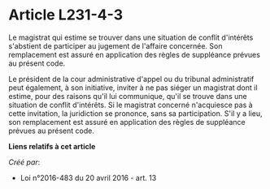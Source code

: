 # Article L231-4-3

Le magistrat qui estime se trouver dans une situation de conflit d'intérêts s'abstient de participer au jugement de l'affaire
concernée. Son remplacement est assuré en application des règles de suppléance prévues au présent code.

Le président de la cour administrative d'appel ou du tribunal administratif peut également, à son initiative, inviter à ne
pas siéger un magistrat dont il estime, pour des raisons qu'il lui communique, qu'il se trouve dans une situation de conflit
d'intérêts. Si le magistrat concerné n'acquiesce pas à cette invitation, la juridiction se prononce, sans sa participation.
S'il y a lieu, son remplacement est assuré en application des règles de suppléance prévues au présent code.

**Liens relatifs à cet article**

_Créé par_:

  - Loi n°2016-483 du 20 avril 2016 - art. 13
